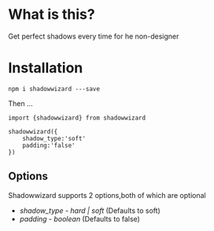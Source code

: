 # What is this?

Get perfect shadows every time for he non-designer

# Installation

`npm i shadowwizard ---save`

Then ...

```
import {shadowwizard} from shadowwizard

shadowwizard({
    shadow_type:'soft'
    padding:'false'
})

```

## Options

Shadowwizard supports 2 options,both of which are optional

* *shadow_type* - _hard | soft_ (Defaults to soft)
* *padding* - _boolean_ (Defaults to false)